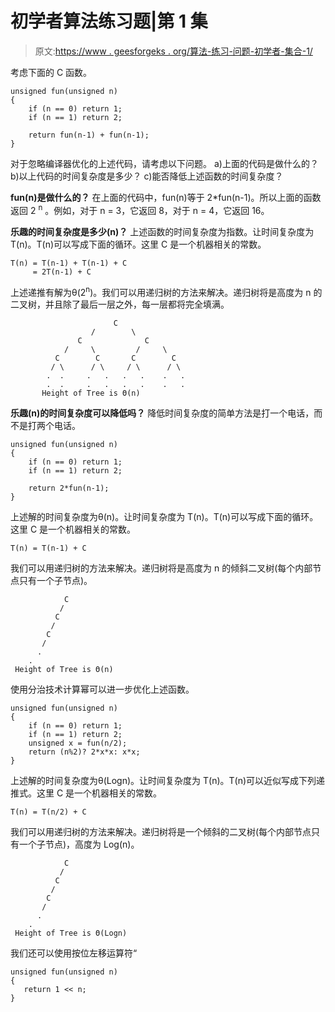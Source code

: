 # 初学者算法练习题|第 1 集

> 原文:[https://www . geesforgeks . org/算法-练习-问题-初学者-集合-1/](https://www.geeksforgeeks.org/algorithm-practice-question-beginners-set-1/)

考虑下面的 C 函数。

```
unsigned fun(unsigned n)
{
    if (n == 0) return 1;
    if (n == 1) return 2;

    return fun(n-1) + fun(n-1);
}
```

对于忽略编译器优化的上述代码，请考虑以下问题。
a)上面的代码是做什么的？
b)以上代码的时间复杂度是多少？
c)能否降低上述函数的时间复杂度？

**fun(n)是做什么的？**
在上面的代码中，fun(n)等于 2*fun(n-1)。所以上面的函数返回 2 <sup>n</sup> 。例如，对于 n = 3，它返回 8，对于 n = 4，它返回 16。

**乐趣的时间复杂度是多少(n)？**
上述函数的时间复杂度为指数。让时间复杂度为 T(n)。T(n)可以写成下面的循环。这里 C 是一个机器相关的常数。

```
T(n) = T(n-1) + T(n-1) + C
     = 2T(n-1) + C 
```

上述递推有解为θ(2<sup>n</sup>)。我们可以用递归树的方法来解决。递归树将是高度为 n 的二叉树，并且除了最后一层之外，每一层都将完全填满。

```
                       C
                  /        \
               C              C
            /     \         /     \
          C        C       C        C  
         / \      / \     / \      / \
        .  .     .   .   .   .    .   .
        .  .     .   .   .   .    .   .
       Height of Tree is Θ(n)

```

**乐趣(n)的时间复杂度可以降低吗？**
降低时间复杂度的简单方法是打一个电话，而不是打两个电话。

```
unsigned fun(unsigned n)
{
    if (n == 0) return 1;
    if (n == 1) return 2;

    return 2*fun(n-1);
}
```

上述解的时间复杂度为θ(n)。让时间复杂度为 T(n)。T(n)可以写成下面的循环。这里 C 是一个机器相关的常数。

```
T(n) = T(n-1) + C
```

我们可以用递归树的方法来解决。递归树将是高度为 n 的倾斜二叉树(每个内部节点只有一个子节点)。

```
            C
           /
          C
         /
        C
       /
      .  
    .
 Height of Tree is Θ(n)

```

使用分治技术计算幂可以进一步优化上述函数。

```
unsigned fun(unsigned n)
{
    if (n == 0) return 1;
    if (n == 1) return 2;
    unsigned x = fun(n/2);
    return (n%2)? 2*x*x: x*x;
}
```

上述解的时间复杂度为θ(Logn)。让时间复杂度为 T(n)。T(n)可以近似写成下列递推式。这里 C 是一个机器相关的常数。

```
T(n) = T(n/2) + C
```

我们可以用递归树的方法来解决。递归树将是一个倾斜的二叉树(每个内部节点只有一个子节点)，高度为 Log(n)。

```
            C       
           /
          C
         /
        C
       /
      .  
    .
 Height of Tree is Θ(Logn)

```

我们还可以使用按位左移运算符“

```
unsigned fun(unsigned n)
{
   return 1 << n;
}
```